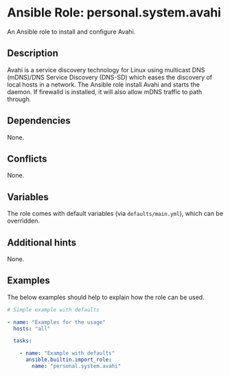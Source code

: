 # Ansible Role: personal.system.avahi
An Ansible role to install and configure Avahi.

## Description
Avahi is a service discovery technology for Linux using multicast DNS (mDNS)/DNS Service Discovery (DNS-SD) which eases the discovery of local hosts in a network. The Ansible role install Avahi and starts the daemon. If firewalld is installed, it will also allow mDNS traffic to path through.

## Dependencies
None.

## Conflicts
None.

## Variables
The role comes with default variables (via `defaults/main.yml`), which can be overridden.

## Additional hints
None.

## Examples
The below examples should help to explain how the role can be used.

```yaml
# Simple example with defaults

- name: "Examples for the usage"
  hosts: "all"

  tasks:

    - name: "Example with defaults"
      ansible.builtin.import_role:
        name: "personal.system.avahi"
```

